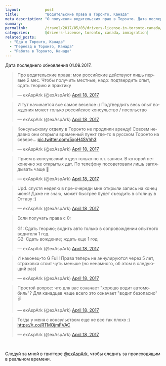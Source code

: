 ```yaml
---
layout:           post
title:            "Водительские права в Торонто, Канада"
meta_description: "О получении водительских прав в Торонто. Дата последнего обновления 01.09.2017. Следуй за мной в твиттере @exAspArk, чтобы следить за происходящим в реальном времени :)"
summary:
permalink:        /travel/2017/05/03/drivers-license-in-toronto-canada/
categories:       [drivers-license, toronto, canada, immigration]
related_posts:
  - "Еда в Торонто, Канада"
  - "Переезд в Торонто, Канада"
  - "Работа в Торонто, Канада"
---
```


Дата последнего обновления 01.09.2017.

<script src="//platform.twitter.com/widgets.js" charset="utf-8"></script>

<blockquote class="twitter-tweet" data-lang="en" data-link-color="#0076df" data-align="center"><p lang="ru" dir="ltr">Про водительские права: мои российские действуют лишь первые 2 мес. Чтобы получить местные, надо: подтвердить опыт, сдать теорию и практику</p>&mdash; exAspArk (@exAspArk) <a href="https://twitter.com/exAspArk/status/854214898800349184">April 18, 2017</a></blockquote>
<blockquote class="twitter-tweet" data-lang="en" data-link-color="#0076df" data-align="center"><p lang="ru" dir="ltr">И тут начинается все самое веселое :) Подтвердить весь опыт вождения может только российское консульство / посольство</p>&mdash; exAspArk (@exAspArk) <a href="https://twitter.com/exAspArk/status/854271315397799937">April 18, 2017</a></blockquote>
<blockquote class="twitter-tweet" data-lang="en" data-link-color="#0076df" data-align="center"><p lang="ru" dir="ltr">Консульскому отделу в Торонто не продлили аренду! Совсем недавно они открыли временный пункт где-то в русском Торонто на севере... <a href="https://t.co/5xpH4SVhh3">pic.twitter.com/5xpH4SVhh3</a></p>&mdash; exAspArk (@exAspArk) <a href="https://twitter.com/exAspArk/status/854271515663249408">April 18, 2017</a></blockquote>
<blockquote class="twitter-tweet" data-lang="en" data-link-color="#0076df" data-align="center"><p lang="ru" dir="ltr">Прием в консульский отдел только по эл. записи. В которой нет конечно же открытых дат. По телефону посоветовали лишь заглядывать чаще 💩</p>&mdash; exAspArk (@exAspArk) <a href="https://twitter.com/exAspArk/status/854271806940864512">April 18, 2017</a></blockquote>
<blockquote class="twitter-tweet" data-lang="en" data-link-color="#0076df" data-align="center" data-conversation="none"><p lang="ru" dir="ltr">Upd. спустя неделю в пре-очереди мне открыли запись на конец июня! Даже не знаю, может быстрее будет съездить в столицу в Оттаву :)</p>&mdash; exAspArk (@exAspArk) <a href="https://twitter.com/exAspArk/status/854309066335801344">April 18, 2017</a></blockquote>
<blockquote class="twitter-tweet" data-lang="en" data-link-color="#0076df" data-align="center"><p lang="ru" dir="ltr">Если получать права с 0:<br><br>G1: Сдать теорию; водить авто только в сопровождении опытного водителя 1 год<br>G2: Сдать вождение; ждать еще 1 год</p>&mdash; exAspArk (@exAspArk) <a href="https://twitter.com/exAspArk/status/854387576169484288">April 18, 2017</a></blockquote>
<blockquote class="twitter-tweet" data-lang="en" data-link-color="#0076df" data-align="center"><p lang="ru" dir="ltr">И наконец-то G Full! Права теперь не аннулируются через 5 лет, страховка стоит чуть меньше (но ненамного, об этом в следующий раз)</p>&mdash; exAspArk (@exAspArk) <a href="https://twitter.com/exAspArk/status/854387772966285312">April 18, 2017</a></blockquote>
<blockquote class="twitter-tweet" data-lang="en" data-link-color="#0076df" data-align="center"><p lang="ru" dir="ltr">Простой вопрос: что для вас означает &quot;хорошо водит автомобиль&quot;? Для канадцев чаще всего это означает &quot;водит безопасно&quot; ✌️</p>&mdash; exAspArk (@exAspArk) <a href="https://twitter.com/exAspArk/status/854388027728244739">April 18, 2017</a></blockquote>
<blockquote class="twitter-tweet" data-lang="en" data-link-color="#0076df" data-align="center"><p lang="ru" dir="ltr">Тогда у меня с консульством еще не все так плохо :) <a href="https://t.co/RTMOjmFVAC">https://t.co/RTMOjmFVAC</a></p>&mdash; exAspArk (@exAspArk) <a href="https://twitter.com/exAspArk/status/854393451445723136">April 18, 2017</a></blockquote>

<br />

Следуй за мной в твиттере [@exAspArk](https://twitter.com/exaspark), чтобы следить за происходящим в реальном времени.
